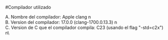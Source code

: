 #Compilador utilizado 

A. Nombre del compilador: Apple clang n\
B. Version del compilador: 17.0.0 (clang-1700.0.13.3) n\
C. Version de C que el compilador compila: C23 (usando el flag "-std=c2x") n\
